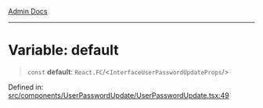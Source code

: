 [Admin Docs](/)

***

# Variable: default

> `const` **default**: `React.FC`/<`InterfaceUserPasswordUpdateProps`/>

Defined in: [src/components/UserPasswordUpdate/UserPasswordUpdate.tsx:49](https://github.com/PalisadoesFoundation/talawa-admin/blob/main/src/components/UserPasswordUpdate/UserPasswordUpdate.tsx#L49)
